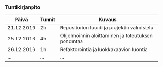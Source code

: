 ### Tuntikirjanpito
Päivä | Tunnit | Kuvaus
--------------- | ----- | ------
21.12.2016 | 2h | Repositorion luonti ja projektin valmistelu
25.12.2016 | 4h | Ohjelmoinnin aloittaminen ja toteutuksen pohdintaa
26.12.2016 | 1h | Refaktorointia ja luokkakaavion luontia
... | ... | ...
